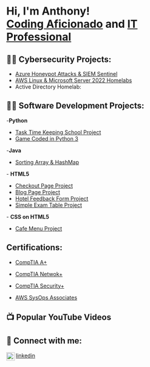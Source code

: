<h1>Hi, I'm Anthony! <br/><a href="https://github.com/anthonymiranda">Coding Aficionado</a> and <a href="http://www.linkedin.com/in/anthony-m-0b5489284">IT Professional</a>

<h2>👨‍💻 Cybersecurity Projects:</h2>

  - [Azure Honeypot Attacks & SIEM Sentinel](https://github.com/Anthonymiranda/Azure-SIEM-Sentinel/blob/main/README.md)
  - [AWS Linux & Microsoft Server 2022 Homelabs](https://github.com/Anthonymiranda/AWS-Homelab2/tree/main)
  -  Active Directory Homelab: 
     
<h2>👨‍💻 Software Development Projects:</h2>

-<b>Python</b>
  - [Task Time Keeping School Project](https://github.com/Anthonymiranda/Python-Time-Keeping-Project/tree/main)
  - [Game Coded in Python 3](https://github.com/Anthonymiranda/Python3-Games/tree/main)

   -<b>Java</b>
   <ul>
     <li><a href="https://github.com/Anthonymiranda/Sorting-Array-/tree/main">Sorting Array & HashMap</a></li>
  </ul>
 - <b>HTML5</b>
 <ul>
<li><a href="https://github.com/Anthonymiranda/HTML5/blob/main/Checkout-Page-Project.html">Checkout Page Project</a></li>
<li><a href="https://github.com/Anthonymiranda/HTML5/blob/main/HTML5-Blog-Page.html">Blog Page Project</a></li>
<li><a href="https://github.com/Anthonymiranda/HTML5/blob/main/Hotel-Feedback-Form.html">Hotel Feedback Form Project</a></li>
<li><a href="https://github.com/Anthonymiranda/HTML5/blob/main/Simple-Exam-Table.hmtl">Simple Exam Table Project</a></li>
</ul>
</ul>
 - <b>CSS on HTML5</b>
 <ul>
<li><a href="https://github.com/Anthonymiranda/CSS-HTML/tree/main">Cafe Menu Project</a></li>
 </ul>
 
<h2> Certifications:</h2>

- [CompTIA A+](https://www.certmetrics.com/comptia/public/download_e_cert.aspx?cert=4C549BB31D856B06B448FF7846990EFFO59E604F01907E968A4D937271C67E0B5)

- [CompTIA Netwok+](https://www.certmetrics.com/comptia/public/download_e_cert.aspx?cert=FDBD47E0938C5820966CD0B5C68B42AFO5746BBC83AE32D1C286E201DB2BA6FFB)

- [CompTIA Security+](https://www.certmetrics.com/comptia/public/download_e_cert.aspx?cert=69F5FD26EC30E93394C321C1E5FE9C11OD50083531F1D17A29915155DA248512C)

- [AWS SysOps Associates](https://www.credly.com/badges/91768c59-1c2d-4619-9673-d40eb1e90f38/public_url)
  
<h2>📺 Popular YouTube Videos</h2>


<h2> 🤳 Connect with me:</h2>

<img align="left" alt="anthonymiranda | LinkedIn" width="22px" src="https://cdn.jsdelivr.net/npm/simple-icons@v3/icons/linkedin.svg" />[linkedin](http://www.linkedin.com/in/anthony-m-0b5489284)
